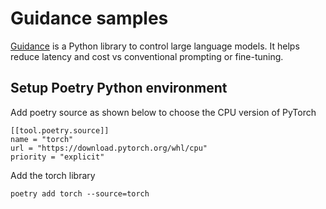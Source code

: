 # Guidance samples

[Guidance][100] is a Python library to control large language models. It helps reduce latency and cost vs conventional prompting or fine-tuning.

[100]: https://github.com/guidance-ai/guidance

## Setup Poetry Python environment

Add poetry source as shown below to choose the CPU version of PyTorch

```
[[tool.poetry.source]]
name = "torch"
url = "https://download.pytorch.org/whl/cpu"
priority = "explicit"
```

Add the torch library

```
poetry add torch --source=torch
```
